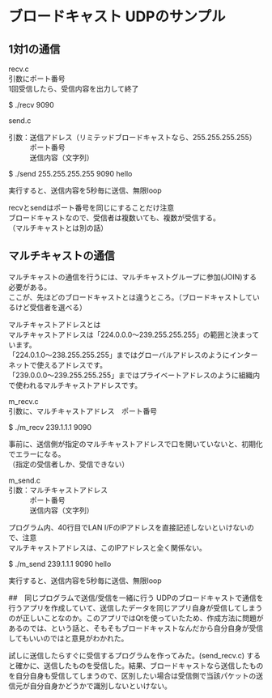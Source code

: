 # ブロードキャスト UDPのサンプル

## 1対1の通信

recv.c<br>
引数にポート番号<br>
1回受信したら、受信内容を出力して終了<br>

$ ./recv 9090

send.c

引数：送信アドレス（リミテッドブロードキャストなら、255.255.255.255）<br>
　　　ポート番号<br>
　　　送信内容（文字列）<br>

$ ./send 255.255.255.255 9090 hello<br>

実行すると、送信内容を5秒毎に送信、無限loop

recvとsendはポート番号を同じにすることだけ注意<br>
ブロードキャストなので、受信者は複数いても、複数が受信する。<br>
（マルチキャストとは別の話）



## マルチキャストの通信
マルチキャストの通信を行うには、マルチキャストグループに参加(JOIN)する必要がある。<br>
ここが、先ほどのブロードキャストとは違うところ。（ブロードキャストしているけど受信者を選べる）

マルチキャストアドレスとは<br>
マルチキャストアドレスは「224.0.0.0〜239.255.255.255」の範囲と決まっています。<br>
「224.0.1.0〜238.255.255.255」まではグローバルアドレスのようにインターネットで使えるアドレスです。<br>
「239.0.0.0〜239.255.255.255」まではプライベートアドレスのように組織内で使われるマルチキャストアドレスです。

m_recv.c<br>
引数に、マルチキャストアドレス　ポート番号<br>

$ ./m_recv 239.1.1.1 9090

事前に、送信側が指定のマルチキャストアドレスで口を開いていないと、初期化でエラーになる。<br>
（指定の受信者しか、受信できない）


m_send.c<br>
引数：マルチキャストアドレス<br>
　　　ポート番号<br>
　　　送信内容（文字列）

プログラム内、40行目でLAN I/FのIPアドレスを直接記述しないといけないので、注意<br>
マルチキャストアドレスは、このIPアドレスと全く関係ない。

$ ./m_send 239.1.1.1 9090 hello

実行すると、送信内容を5秒毎に送信、無限loop<br>


##　同じプログラムで送信/受信を一緒に行う
UDPのブロードキャストで通信を行うアプリを作成していて、送信したデータを同じアプリ自身が受信してしまうのが正しいことなのか。このアプリではQtを使っていたため、作成方法に問題があるのでは、という話と、そもそもブロードキャストなんだから自分自身が受信してもいいのではと意見がわかれた。

試しに送信したらすぐに受信するプログラムを作ってみた。(send_recv.c) すると確かに、送信したものを受信した。結果、ブロードキャストなら送信したものを自分自身も受信してしまうので、区別したい場合は受信側で当該パケットの送信元が自分自身かどうかで識別しないといけない。

